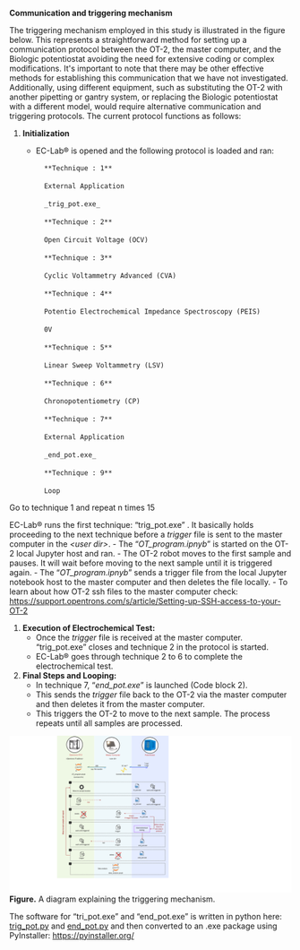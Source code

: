 **Communication and triggering mechanism**

The triggering mechanism employed in this study is illustrated in the figure below. This represents a straightforward method for setting up a communication protocol between the OT-2, the master computer, and the Biologic potentiostat avoiding the need for extensive coding or complex modifications. It's important to note that there may be other effective methods for establishing this communication that we have not investigated. Additionally, using different equipment, such as substituting the OT-2 with another pipetting or gantry system, or replacing the Biologic potentiostat with a different model, would require alternative communication and triggering protocols. The current protocol functions as follows:

1. **Initialization**
    - EC-Lab® is opened and the following protocol is loaded and ran:

            **Technique : 1**

            External Application

            _trig_pot.exe_

            **Technique : 2**

            Open Circuit Voltage (OCV)

            **Technique : 3**

            Cyclic Voltammetry Advanced (CVA)

            **Technique : 4**

            Potentio Electrochemical Impedance Spectroscopy (PEIS)

            0V

            **Technique : 5**

            Linear Sweep Voltammetry (LSV)

            **Technique : 6**

            Chronopotentiometry (CP)

            **Technique : 7**

            External Application

            _end_pot.exe_

            **Technique : 9**

            Loop

Go to technique 1 and repeat n times 15

EC-Lab® runs the first technique: “trig_pot.exe” . It basically holds proceeding to the next technique before a _trigger_ file is sent to the master computer in the _&lt;user dir&gt;_.
    - The “_OT_program.ipnyb_” is started on the OT-2 local Jupyter host and ran.
    - The OT-2 robot moves to the first sample and pauses. It will wait before moving to the next sample until it is triggered again.
    - The “_OT_program.ipnyb_” sends a trigger file from the local Jupyter notebook host to the master computer and then deletes the file locally.
    - To learn about how OT-2 ssh files to the master computer check: <https://support.opentrons.com/s/article/Setting-up-SSH-access-to-your-OT-2>  

1. **Execution of Electrochemical Test:**
    - Once the _trigger_ file is received at the master computer. “trig_pot.exe” closes and technique 2 in the protocol is started.
    - EC-Lab® goes through technique 2 to 6 to complete the electrochemical test.
2. **Final Steps and Looping:**
    - In technique 7, “_end_pot.exe_” is launched (Code block 2).
    - This sends the _trigger_ file back to the OT-2 via the master computer and then deletes it from the master computer.
    - This triggers the OT-2 to move to the next sample. The process repeats until all samples are processed.


![A diagram explaining the triggering mechanism.](trigger_diagram.svg)
**Figure.** A diagram explaining the triggering mechanism.

The software for “tri_pot.exe” and “end_pot.exe” is written in python here: [trig_pot.py](trig_pot.py) and [end_pot.py](end_pot.py) and then converted to an .exe package using PyInstaller: <https://pyinstaller.org/>